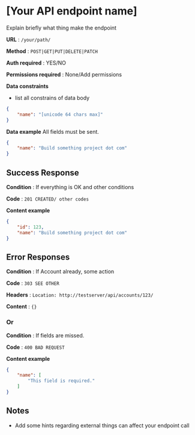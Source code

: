 # [Your API endpoint name]

Explain briefly what thing make the endpoint

**URL** : `/your/path/`

**Method** : `POST|GET|PUT|DELETE|PATCH`

**Auth required** : YES/NO

**Permissions required** : None/Add permissions

**Data constraints**

- list all constrains of data body

```json
{
    "name": "[unicode 64 chars max]"
}
```

**Data example** All fields must be sent.

```json
{
    "name": "Build something project dot com"
}
```

## Success Response

**Condition** : If everything is OK and other conditions

**Code** : `201 CREATED/ other codes`

**Content example**

```json
{
    "id": 123,
    "name": "Build something project dot com"
}
```

## Error Responses

**Condition** : If Account already, some action

**Code** : `303 SEE OTHER`

**Headers** : `Location: http://testserver/api/accounts/123/`

**Content** : `{}`

### Or

**Condition** : If fields are missed.

**Code** : `400 BAD REQUEST`

**Content example**

```json
{
    "name": [
        "This field is required."
    ]
}
```

## Notes

- Add some hints regarding external things can affect your endpoint call